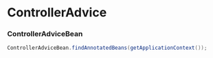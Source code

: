 # ControllerAdvice

### ControllerAdviceBean
~~~java
ControllerAdviceBean.findAnnotatedBeans(getApplicationContext());
~~~

